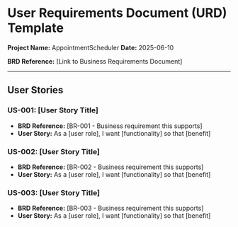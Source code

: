 # User Requirements Document (URD) Template

**Project Name:** AppointmentScheduler
**Date:** 2025-06-10

**BRD Reference:** [Link to Business Requirements Document]

---

## User Stories

### US-001: [User Story Title]
- **BRD Reference:** [BR-001 - Business requirement this supports]
- **User Story:** As a [user role], I want [functionality] so that [benefit]

### US-002: [User Story Title]
- **BRD Reference:** [BR-002 - Business requirement this supports]
- **User Story:** As a [user role], I want [functionality] so that [benefit]

### US-003: [User Story Title]
- **BRD Reference:** [BR-003 - Business requirement this supports]
- **User Story:** As a [user role], I want [functionality] so that [benefit]
